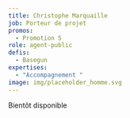 ```yaml
---
title: Christophe Marquaille
job: Porteur de projet
promos:
  - Promotion 5
role: agent-public
defis:
  - Basegun
expertises:
  - "Accompagnement "
image: img/placeholder_homme.svg
---
```

Bientôt disponible